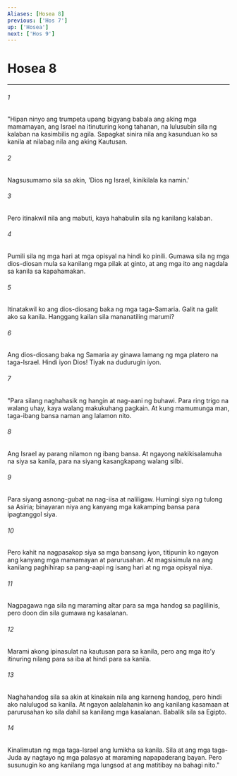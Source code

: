 ```yaml
---
Aliases: [Hosea 8]
previous: ['Hos 7']
up: ['Hosea']
next: ['Hos 9']
---
```

# Hosea 8

***


###### 1 


"Hipan ninyo ang trumpeta upang bigyang babala ang aking mga mamamayan, ang Israel na itinuturing kong tahanan, na lulusubin sila ng kalaban na kasimbilis ng agila. Sapagkat sinira nila ang kasunduan ko sa kanila at nilabag nila ang aking Kautusan. 


###### 2 


Nagsusumamo sila sa akin, 'Dios ng Israel, kinikilala ka namin.' 


###### 3 


Pero itinakwil nila ang mabuti, kaya hahabulin sila ng kanilang kalaban. 


###### 4 


Pumili sila ng mga hari at mga opisyal na hindi ko pinili. Gumawa sila ng mga dios-diosan mula sa kanilang mga pilak at ginto, at ang mga ito ang nagdala sa kanila sa kapahamakan. 


###### 5 


Itinatakwil ko ang dios-diosang baka ng mga taga-Samaria. Galit na galit ako sa kanila. Hanggang kailan sila mananatiling marumi? 


###### 6 


Ang dios-diosang baka ng Samaria ay ginawa lamang ng mga platero na taga-Israel. Hindi iyon Dios! Tiyak na dudurugin iyon. 


###### 7 


"Para silang naghahasik ng hangin at nag-aani ng buhawi. Para ring trigo na walang uhay, kaya walang makukuhang pagkain. At kung mamumunga man, taga-ibang bansa naman ang lalamon nito. 


###### 8 


Ang Israel ay parang nilamon ng ibang bansa. At ngayong nakikisalamuha na siya sa kanila, para na siyang kasangkapang walang silbi. 


###### 9 


Para siyang asnong-gubat na nag-iisa at naliligaw. Humingi siya ng tulong sa Asiria; binayaran niya ang kanyang mga kakamping bansa para ipagtanggol siya. 


###### 10 


Pero kahit na nagpasakop siya sa mga bansang iyon, titipunin ko ngayon ang kanyang mga mamamayan at parurusahan. At magsisimula na ang kanilang paghihirap sa pang-aapi ng isang hari at ng mga opisyal niya. 


###### 11 


Nagpagawa nga sila ng maraming altar para sa mga handog sa paglilinis, pero doon din sila gumawa ng kasalanan. 


###### 12 


Marami akong ipinasulat na kautusan para sa kanila, pero ang mga itoʼy itinuring nilang para sa iba at hindi para sa kanila. 


###### 13 


Naghahandog sila sa akin at kinakain nila ang karneng handog, pero hindi ako nalulugod sa kanila. At ngayon aalalahanin ko ang kanilang kasamaan at parurusahan ko sila dahil sa kanilang mga kasalanan. Babalik sila sa Egipto. 


###### 14 


Kinalimutan ng mga taga-Israel ang lumikha sa kanila. Sila at ang mga taga-Juda ay nagtayo ng mga palasyo at maraming napapaderang bayan. Pero susunugin ko ang kanilang mga lungsod at ang matitibay na bahagi nito."
